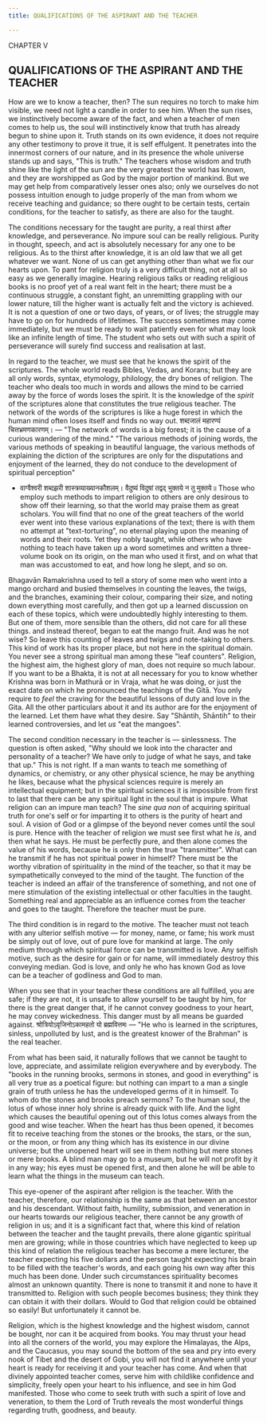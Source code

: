 ```yaml
---
title: QUALIFICATIONS OF THE ASPIRANT AND THE TEACHER

---
```





  

CHAPTER V

## QUALIFICATIONS OF THE ASPIRANT AND THE TEACHER

How are we to know a teacher, then? The sun requires no torch to make
him visible, we need not light a candle in order to see him. When the
sun rises, we instinctively become aware of the fact, and when a teacher
of men comes to help us, the soul will instinctively know that truth has
already begun to shine upon it. Truth stands on its own evidence, it
does not require any other testimony to prove it true, it is self
effulgent. It penetrates into the innermost corners of our nature, and
in its presence the whole universe stands up and says, "This is truth."
The teachers whose wisdom and truth shine like the light of the sun are
the very greatest the world has known, and they are worshipped as God by
the major portion of mankind. But we may get help from comparatively
lesser ones also; only we ourselves do not possess intuition enough to
judge properly of the man from whom we receive teaching and guidance; so
there ought to be certain tests, certain conditions, for the teacher to
satisfy, as there are also for the taught.

The conditions necessary for the taught are purity, a real thirst after
knowledge, and perseverance. No impure soul can be really religious.
Purity in thought, speech, and act is absolutely necessary for any one
to be religious. As to the thirst after knowledge, it is an old law that
we all get whatever we want. None of us can get anything other than what
we fix our hearts upon. To pant for religion truly is a very difficult
thing, not at all so easy as we generally imagine. Hearing religious
talks or reading religious books is no proof yet of a real want felt in
the heart; there must be a continuous struggle, a constant fight, an
unremitting grappling with our lower nature, till the higher want is
actually felt and the victory is achieved. It is not a question of one
or two days, of years, or of lives; the struggle may have to go on for
hundreds of lifetimes. The success sometimes may come immediately, but
we must be ready to wait patiently even for what may look like an
infinite length of time. The student who sets out with such a spirit of
perseverance will surely find success and realisation at last.

In regard to the teacher, we must see that he knows the spirit of the
scriptures. The whole world reads Bibles, Vedas, and Korans; but they
are all only words, syntax, etymology, philology, the dry bones of
religion. The teacher who deals too much in words and allows the mind to
be carried away by the force of words loses the spirit. It is the
knowledge of the *spirit* of the scriptures alone that constitutes the
true religious teacher. The network of the words of the scriptures is
like a huge forest in which the human mind often loses itself and finds
no way out. शब्दजालं महारण्यं चित्तभ्रमणकारणम्। — "The network of words
is a big forest; it is the cause of a curious wandering of the mind."
"The various methods of joining words, the various methods of speaking
in beautiful language, the various methods of explaining the diction of
the scriptures are only for the disputations and enjoyment of the
learned, they do not conduce to the development of spiritual perception"
- वाग्वैश्वरी शब्दझरी शास्त्रव्याख्यानकौशलम्‌। वैदुष्यं विदुषां तद्वद्
भुक्तये न तु मुक्तये॥ Those who employ such methods to impart religion
to others are only desirous to show off their learning, so that the
world may praise them as great scholars. You will find that no one of
the great teachers of the world ever went into these various
explanations of the text; there is with them no attempt at
"text-torturing", no eternal playing upon the meaning of words and their
roots. Yet they nobly taught, while others who have nothing to teach
have taken up a word sometimes and written a three-volume book on its
origin, on the man who used it first, and on what that man was
accustomed to eat, and how long he slept, and so on.

Bhagavān Ramakrishna used to tell a story of some men who went into a
mango orchard and busied themselves in counting the leaves, the twigs,
and the branches, examining their colour, comparing their size, and
noting down everything most carefully, and then got up a learned
discussion on each of these topics, which were undoubtedly highly
interesting to them. But one of them, more sensible than the others, did
not care for all these things. and instead thereof, began to eat the
mango fruit. And was he not wise? So leave this counting of leaves and
twigs and note-taking to others. This kind of work has its proper place,
but not here in the spiritual domain. You never see a strong spiritual
man among these "leaf counters". Religion, the highest aim, the highest
glory of man, does not require so much labour. If you want to be a
Bhakta, it is not at all necessary for you to know whether Krishna was
born in Mathurā or in Vraja, what he was doing, or just the exact date
on which he pronounced the teachings of the Gitā. You only require to
*feel* the craving for the beautiful lessons of duty and love in the
Gita. All the other particulars about it and its author are for the
enjoyment of the learned. Let them have what they desire. Say "Shāntih,
Shāntih" to their learned controversies, and let *us* "eat the mangoes".

The second condition necessary in the teacher is — sinlessness. The
question is often asked, "Why should we look into the character and
personality of a teacher? We have only to judge of what he says, and
take that up." This is not right. If a man wants to teach me something
of dynamics, or chemistry, or any other physical science, he may be
anything he likes, because what the physical sciences require is merely
an intellectual equipment; but in the spiritual sciences it is
impossible from first to last that there can be any spiritual light in
the soul that is impure. What religion can an impure man teach? The
*sine qua non* of acquiring spiritual truth for one's self or for
imparting it to others is the purity of heart and soul. A vision of God
or a glimpse of the beyond never comes until the soul is pure. Hence
with the teacher of religion we must see first what he *is*, and then
what he says. He must be perfectly pure, and then alone comes the value
of his words, because he is only then the true "transmitter". What can
he transmit if he has not spiritual power in himself? There must be the
worthy vibration of spirituality in the mind of the teacher, so that it
may be sympathetically conveyed to the mind of the taught. The function
of the teacher is indeed an affair of the transference of something, and
not one of mere stimulation of the existing intellectual or other
faculties in the taught. Something real and appreciable as an influence
comes from the teacher and goes to the taught. Therefore the teacher
must be pure.

The third condition is in regard to the motive. The teacher must not
teach with any ulterior selfish motive — for money, name, or fame; his
work must be simply out of love, out of pure love for mankind at large.
The only medium through which spiritual force can be transmitted is
love. Any selfish motive, such as the desire for gain or for name, will
immediately destroy this conveying median. God is love, and only he who
has known God as love can be a teacher of godliness and God to man.

When you see that in your teacher these conditions are all fulfilled,
you are safe; if they are not, it is unsafe to allow yourself to be
taught by him, for there is the great danger that, if he cannot convey
goodness to your heart, he may convey wickedness. This danger must by
all means be guarded against. श्रोत्रियोऽवृजिनोऽकामहतो यो ब्रह्मवित्तमः
— "He who is learned in the scriptures, sinless, unpolluted by lust, and
is the greatest knower of the Brahman" is the real teacher.

From what has been said, it naturally follows that we cannot be taught
to love, appreciate, and assimilate religion everywhere and by
everybody. The "books in the running brooks, sermons in stones, and good
in everything" is all very true as a poetical figure: but nothing can
impart to a man a single grain of truth unless he has the undeveloped
germs of it in himself. To whom do the stones and brooks preach sermons?
To the human soul, the lotus of whose inner holy shrine is already quick
with life. And the light which causes the beautiful opening out of this
lotus comes always from the good and wise teacher. When the heart has
thus been opened, it becomes fit to receive teaching from the stones or
the brooks, the stars, or the sun, or the moon, or from any thing which
has its existence in our divine universe; but the unopened heart will
see in them nothing but mere stones or mere brooks. A blind man may go
to a museum, but he will not profit by it in any way; his eyes must be
opened first, and then alone he will be able to learn what the things in
the museum can teach.

This eye-opener of the aspirant after religion is the teacher. With the
teacher, therefore, our relationship is the same as that between an
ancestor and his descendant. Without faith, humility, submission, and
veneration in our hearts towards our religious teacher, there cannot be
any growth of religion in us; and it is a significant fact that, where
this kind of relation between the teacher and the taught prevails, there
alone gigantic spiritual men are growing; while in those countries which
have neglected to keep up this kind of relation the religious teacher
has become a mere lecturer, the teacher expecting his five dollars and
the person taught expecting his brain to be filled with the teacher's
words, and each going his own way after this much has been done. Under
such circumstances spirituality becomes almost an unknown quantity.
There is none to transmit it and none to have it transmitted to.
Religion with such people becomes business; they think they can obtain
it with their dollars. Would to God that religion could be obtained so
easily! But unfortunately it cannot be.

Religion, which is the highest knowledge and the highest wisdom, cannot
be bought, nor can it be acquired from books. You may thrust your head
into all the corners of the world, you may explore the Himalayas, the
Alps, and the Caucasus, you may sound the bottom of the sea and pry into
every nook of Tibet and the desert of Gobi, you will not find it
anywhere until your heart is ready for receiving it and your teacher has
come. And when that divinely appointed teacher comes, serve him with
childlike confidence and simplicity, freely open your heart to his
influence, and see in him God manifested. Those who come to seek truth
with such a spirit of love and veneration, to them the Lord of Truth
reveals the most wonderful things regarding truth, goodness, and beauty.


